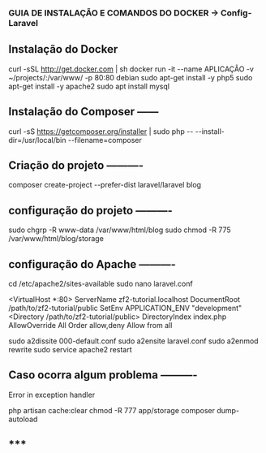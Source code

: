 ### GUIA DE INSTALAÇÃO E COMANDOS DO DOCKER -> Config-Laravel

## Instalação do Docker 

curl -sSL http://get.docker.com | sh
docker run -it --name APLICAÇÂO -v ~/projects/:/var/www/ -p 80:80 debian
sudo apt-get install -y php5
sudo apt-get install -y apache2
sudo apt install mysql

## Instalação do Composer ——

curl -sS https://getcomposer.org/installer | sudo php -- --install-dir=/usr/local/bin --filename=composer


## Criação do projeto ———-

composer create-project --prefer-dist laravel/laravel blog

## configuração do projeto ———-

sudo chgrp -R www-data /var/www/html/blog
sudo chmod -R 775 /var/www/html/blog/storage

## configuração do Apache ———-

cd /etc/apache2/sites-available
sudo nano laravel.conf

<VirtualHost *:80>
     ServerName zf2-tutorial.localhost
     DocumentRoot /path/to/zf2-tutorial/public
     SetEnv APPLICATION_ENV "development"
     <Directory /path/to/zf2-tutorial/public>
         DirectoryIndex index.php
         AllowOverride All
         Order allow,deny
         Allow from all
     </Directory>
 </VirtualHost>

sudo a2dissite 000-default.conf
sudo a2ensite laravel.conf
sudo a2enmod rewrite
sudo service apache2 restart



## Caso ocorra algum problema ———-

Error in exception handler

php artisan cache:clear 
chmod -R 777 app/storage 
composer dump-autoload



## ***

